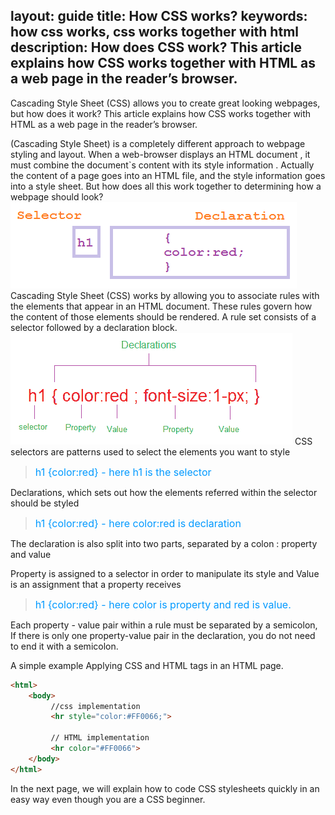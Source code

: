 layout: guide
title: How CSS works? 
keywords: how css works, css works together with html 
description: How does CSS work? This article explains how CSS works together with HTML as a web page in the reader’s browser. 
---

Cascading Style Sheet (CSS) allows you to create great looking webpages, but how does it work? This article explains how CSS works together with HTML as a web page in the reader’s browser. 

(Cascading Style Sheet) is a completely different approach to webpage styling and layout. When a web-browser displays an HTML document , it must combine the document`s content with its style information . Actually the content of a page goes into an HTML file, and the style information goes into a style sheet. But how does all this work together to determining how a webpage should look? 
![](img/patterns.png)
Cascading Style Sheet (CSS) works by allowing you to associate rules with the elements that appear in an HTML document. These rules govern how the content of those elements should be rendered. A rule set consists of a selector followed by a declaration block.
![](img/rules.png)
CSS selectors are patterns used to select the elements you want to style
><font color=#0099ff size=3>h1 {color:red}  - here h1 is the selector</font>

Declarations, which sets out how the elements referred within the selector should be styled
><font color=#0099ff size=3>h1 {color:red} - here color:red is declaration</font>

The declaration is also split into two parts, separated by a colon : property and value

Property is assigned to a selector in order to manipulate its style and Value is an assignment that a property receives
><font color=#0099ff size=3>h1 {color:red} - here color is property and red is value.</font>

Each property - value pair within a rule must be separated by a semicolon, If there is only one property-value pair in the declaration, you do not need to end it with a semicolon.

A simple example Applying CSS and HTML tags in an HTML page. 

```html
<html>
	<body>
		 //css implementation
		 <hr style="color:#FF0066;">
		 
		 // HTML implementation
		 <hr color="#FF0066">
	</body>
</html>
```

In the next page, we will explain how to code CSS stylesheets quickly in an easy way even though you are a CSS beginner. 